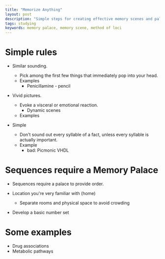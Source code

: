 ```yaml
---
title: "Memorize Anything"
layout: post
description: "Simple steps for creating effective memory scenes and palaces to memorize anything."
tags: studying
keywords: memory palace, memory scene, method of loci
---
```


# Simple rules

* Similar sounding.
  * Pick among the first few things that immediately pop into your head.
  * Examples
    * Penicillamine - pencil

* Vivid pictures.
  * Evoke a visceral or emotional reaction.
    * Dynamic scenes
  * Examples

* Simple
  * Don't sound out every syllable of a fact, unless every syllable is
    actually important.
  * Example
    * bad: Picmonic VHDL

# Sequences require a Memory Palace

* Sequences require a palace to provide order.
* Location you're very familiar with (home)
  * Separate rooms and physical space to avoid crowding


* Develop a basic number set



# Some examples

* Drug associations
* Metabolic pathways
